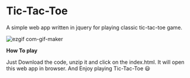# Tic-Tac-Toe
A simple web app written in jquery for playing classic tic-tac-toe game.

![ezgif com-gif-maker](https://user-images.githubusercontent.com/11156601/196588709-1e7eb06f-4559-4c65-b60d-8ff03207e3b9.gif)


**How To play**

Just Download the code, unzip it and click on the index.html. It will open this web app in browser.
And Enjoy playing Tic-Tac-Toe :smiley:
